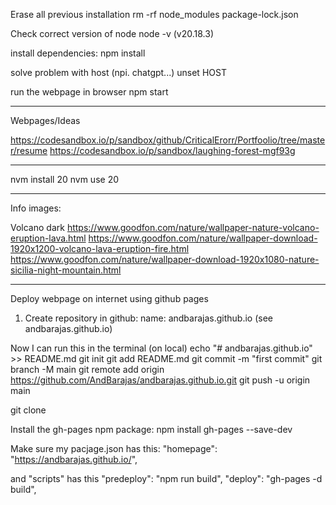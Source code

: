 Erase all previous installation
rm -rf node_modules package-lock.json

Check correct version of node 
node -v
(v20.18.3)

install dependencies:
npm install

solve problem with host (npi. chatgpt...)
unset HOST

run the webpage in browser
npm start



*******************************************

Webpages/Ideas

https://codesandbox.io/p/sandbox/github/CriticalErorr/Portfoolio/tree/master/resume
https://codesandbox.io/p/sandbox/laughing-forest-mgf93g

*******************************************

nvm install 20
nvm use 20

*******************************************
Info images:

Volcano dark
https://www.goodfon.com/nature/wallpaper-nature-volcano-eruption-lava.html
https://www.goodfon.com/nature/wallpaper-download-1920x1200-volcano-lava-eruption-fire.html
https://www.goodfon.com/nature/wallpaper-download-1920x1080-nature-sicilia-night-mountain.html
 

*******************************************
Deploy webpage on internet using github pages
1. Create repository in github:
name: andbarajas.github.io (see andbarajas.github.io)

Now I can run this in the terminal (on local)
echo "# andbarajas.github.io" >> README.md
git init
git add README.md
git commit -m "first commit"
git branch -M main
git remote add origin https://github.com/AndBarajas/andbarajas.github.io.git
git push -u origin main



git clone 

Install the gh-pages npm package:
npm install gh-pages --save-dev

Make sure my pacjage.json has this:
"homepage": "https://andbarajas.github.io/",

and "scripts" has this
"predeploy": "npm run build",
"deploy": "gh-pages -d build",
